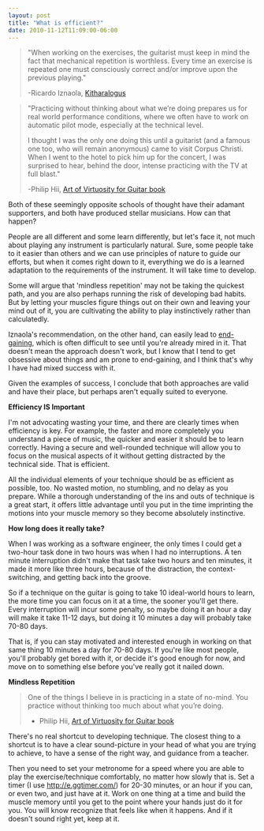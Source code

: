 ```yaml
---
layout: post
title: "What is efficient?"
date: 2010-11-12T11:09:00-06:00
---
```



> "When working on the exercises, the guitarist must keep in mind the  fact that mechanical repetition is worthless. Every time an exercise is  repeated one must consciously correct and/or improve upon the previous  playing." 
> 
> -Ricardo Iznaola, <a href="http://www.amazon.com/Kitharologus-Path-Virtuosity-Ricardo-Iznaola/dp/0786617748?ie=UTF8&amp;tag=willisguitabl-20&amp;link_code=btl&amp;camp=213689&amp;creative=392969" target="_blank">Kitharalogus</a>  


> "Practicing without thinking about what we’re doing prepares us for real world performance conditions, where we often have to work on automatic pilot mode, especially at the technical level. 
>
> I thought I was the only one doing this until a guitarist (and a famous one too, who will remain anonymous) came to visit Corpus Christi. When I went to the hotel to pick him up for the concert, I was surprised to hear, behind the door, intense practicing with the TV at full blast."
>
> -Philip Hii, <a href="http://philiphii.com/aovguitar/">Art of Virtuosity for Guitar book</a>


Both of these seemingly opposite schools of thought have their adamant supporters, and both have produced stellar musicians. How can that happen?


People are all different and some learn differently, but let's face it, not much about playing any instrument is particularly  natural. Sure, some people take to it easier than others and we can use  principles of nature to guide our efforts, but when it comes right down  to it, everything we do is a learned adaptation to the requirements of  the instrument. It will take time to develop. 


Some will argue that 'mindless repetition' may not be taking the quickest path, and you are also perhaps running the risk of developing bad habits. But by letting your muscles figure things out on their own and leaving your mind out of it, you are cultivating the ability to play instinctively rather than calculatedly. 


Iznaola's recommendation, on the other hand, can easily lead to <a href="http://www.frankmsheldon.com/blog/files/alexander-technique-end-gaining.html">end-gaining</a>, which is often difficult to see until you're already mired in it. That doesn't mean the approach doesn't work, but I know that I tend to get obsessive about things and am prone to end-gaining, and I think that's why I have had mixed success with it.


Given the examples of success, I conclude that both approaches are valid and have their place, but perhaps aren't equally suited to everyone. 


**Efficiency IS Important**


I'm not advocating wasting your time, and there are clearly times when efficiency is key. For example, the faster and more completely you understand a piece of music, the quicker and easier it should be to learn correctly. Having a secure and well-rounded technique will allow you to focus on the musical aspects of it without getting distracted by the technical side. That is efficient.


All the individual elements of your technique should be as efficient as possible, too. No wasted motion, no stumbling, and no delay as you prepare. While a thorough understanding of the ins and outs of technique is a great start, it offers little advantage until you put in the time imprinting the motions into your muscle memory so they  become absolutely instinctive.


**How long does it really take?**


When  I was working as a software engineer, the only times I could get a  two-hour task done in two hours was when I had no interruptions. A ten  minute interruption didn't make that task take two hours and ten  minutes, it made it more like three hours, because of the distraction,  the context-switching, and getting back into the groove.


So  if a technique on the guitar is going to take 10 ideal-world hours to  learn, the more time you can focus on it at a time, the sooner you'll  get there. Every interruption will incur some penalty, so maybe doing it  an hour a day will make it take 11-12 days, but doing it 10 minutes a  day will probably take 70-80 days.


That is, if you can  stay motivated and interested enough in working on that same thing 10  minutes a day for 70-80 days. If you're like most people, you'll  probably get bored with it, or decide it's good enough for now, and move  on to something else before you've really got it nailed down.


**Mindless Repetition**


> One of the things I believe in is practicing in a state of no-mind. You practice without thinking too much about what you’re doing.
>
> - Philip Hii, <a href="http://philiphii.com/aovguitar/">Art of Virtuosity for Guitar book</a> 


There's no real shortcut to developing technique. The closest thing to a shortcut is to have a clear sound-picture in your head of what you are trying to achieve, to have a sense of the right way, and guidance from a teacher.


Then you need to set your metronome for a speed where you are able to play the exercise/technique comfortably, no matter how slowly that is. Set a timer (I use <a href="http://e.ggtimer.com/">http://e.ggtimer.com/</a>) for 20-30 minutes, or an hour if you can, or even two, and just have at it. Work on one thing at a time and build the muscle memory until you get to the point where your hands just do it for you. You will know recognize that feels like when it happens. And if it doesn't sound right yet, keep at it.

